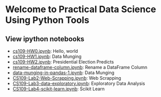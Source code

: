 Welcome to Practical Data Science Using Python Tools
=======

## View ipython notebooks

* [cs109-HW0.ipynb](http://nbviewer.ipython.org/github/anyuanay/Practical-Data-Science-With-Open-Source-Techniques/blob/master/using-python/cs109-HW0.ipynb): Hello, world 
* [cs109-HW1.ipynb](http://nbviewer.ipython.org/github/anyuanay/Practical-Data-Science-With-Open-Source-Techniques/blob/master/using-python/cs109-HW1.ipynb): Data Munging 
* [cs109-HW2.ipynb](http://nbviewer.ipython.org/github/anyuanay/Practical-Data-Science-With-Open-Source-Techniques/blob/master/using-python/cs109-HW2.ipynb): Presidential Election Predicts
* [rename-dataframe-column.ipynb](http://nbviewer.ipython.org/github/anyuanay/Practical-Data-Science-With-Open-Source-Techniques/blob/master/using-python/rename-dataframe-column.ipynb): Rename a DataFrame Column
* [data-munging-in-pandas-1.ipynb](http://nbviewer.ipython.org/github/anyuanay/Practical-Data-Science-With-Open-Source-Techniques/blob/master/using-python/data-munging-in-pandas-1.ipynb): Data Munging
* [CS109-Lab2-Web-Scrapping.ipynb](http://nbviewer.ipython.org/github/anyuanay/Practical-Data-Science-With-Open-Source-Techniques/blob/master/using-python/CS109-Lab2-Web-Scraping.ipynb): Web Scrapping
* [CS109-Lab3-data-exploratory.ipynb](http://nbviewer.ipython.org/github/anyuanay/Practical-Data-Science-With-Open-Source-Techniques/blob/master/using-python/CS109-Lab3-data-exploratory.ipynb): Exploratory Data Analysis
* [CS109-Lab4-scikit-learn.ipynb](http://nbviewer.ipython.org/github/anyuanay/Practical-Data-Science-With-Open-Source-Techniques/blob/master/using-python/CS109-Lab4-scikit-learn.ipynb): Scikit Learn